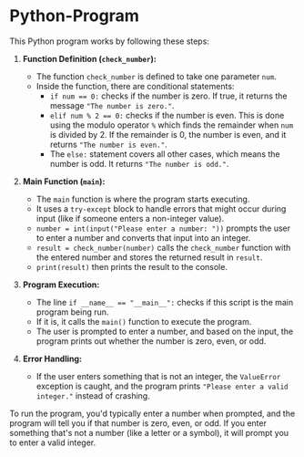 # Python-Program
This Python program works by following these steps:

1. **Function Definition (`check_number`):**
   - The function `check_number` is defined to take one parameter `num`.
   - Inside the function, there are conditional statements:
     - `if num == 0:` checks if the number is zero. If true, it returns the message `"The number is zero."`.
     - `elif num % 2 == 0:` checks if the number is even. This is done using the modulo operator `%` which finds the remainder when `num` is divided by 2. If the remainder is 0, the number is even, and it returns `"The number is even."`.
     - The `else:` statement covers all other cases, which means the number is odd. It returns `"The number is odd."`.

2. **Main Function (`main`):**
   - The `main` function is where the program starts executing.
   - It uses a `try-except` block to handle errors that might occur during input (like if someone enters a non-integer value).
   - `number = int(input("Please enter a number: "))` prompts the user to enter a number and converts that input into an integer.
   - `result = check_number(number)` calls the `check_number` function with the entered number and stores the returned result in `result`.
   - `print(result)` then prints the result to the console.

3. **Program Execution:**
   - The line `if __name__ == "__main__":` checks if this script is the main program being run.
   - If it is, it calls the `main()` function to execute the program.
   - The user is prompted to enter a number, and based on the input, the program prints out whether the number is zero, even, or odd.

4. **Error Handling:**
   - If the user enters something that is not an integer, the `ValueError` exception is caught, and the program prints `"Please enter a valid integer."` instead of crashing.

To run the program, you'd typically enter a number when prompted, and the program will tell you if that number is zero, even, or odd. If you enter something that's not a number (like a letter or a symbol), it will prompt you to enter a valid integer.
